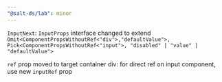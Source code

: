 ```yaml
---
"@salt-ds/lab": minor
---
```


`InputNext`: `InputProps` interface changed to extend `Omit<ComponentPropsWithoutRef<"div">,"defaultValue">, Pick<ComponentPropsWithoutRef<"input">, "disabled" | "value" | "defaultValue">`

`ref` prop moved to target container div: for direct ref on input component, use new `inputRef` prop

